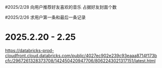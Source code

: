 



#2025/2/28
向用户推荐好友喜欢的音乐
占据好友封面个数

#2025/2/26
求用户第一条和最后一条记录

# 2025.2.20 - 2.25
https://databricks-prod-cloudfront.cloud.databricks.com/public/4027ec902e239c93eaaa8714f173bcfc/2967261328373708/142450420947706/8062243021317151/latest.html
